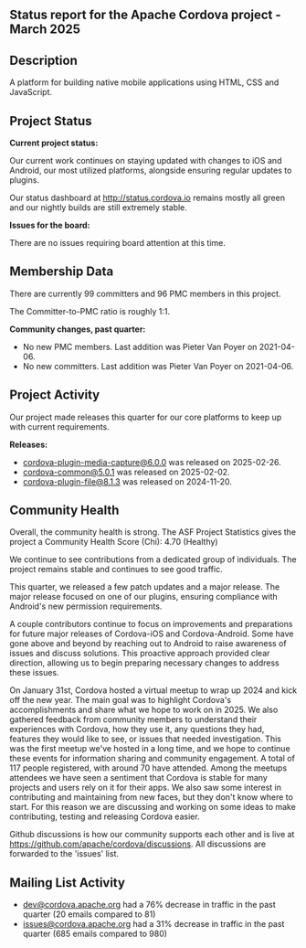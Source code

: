 ## Status report for the Apache Cordova project - March 2025

## Description

A platform for building native mobile applications using HTML, CSS and JavaScript.

## Project Status

**Current project status:**

Our current work continues on staying updated with changes to iOS and Android, our most utilized platforms, alongside ensuring regular updates to plugins.

Our status dashboard at http://status.cordova.io remains mostly all green and our nightly builds are still extremely stable.

**Issues for the board:**

There are no issues requiring board attention at this time.

## Membership Data

There are currently 99 committers and 96 PMC members in this project.

The Committer-to-PMC ratio is roughly 1:1.

**Community changes, past quarter:**

- No new PMC members. Last addition was Pieter Van Poyer on 2021-04-06.
- No new committers. Last addition was Pieter Van Poyer on 2021-04-06.

## Project Activity

Our project made releases this quarter for our core platforms to keep up with current requirements.

**Releases:**

- cordova-plugin-media-capture@6.0.0 was released on 2025-02-26.
- cordova-common@5.0.1 was released on 2025-02-02.
- cordova-plugin-file@8.1.3 was released on 2024-11-20.

## Community Health

Overall, the community health is strong. The ASF Project Statistics gives the project a Community Health Score (Chi): 4.70 (Healthy)

We continue to see contributions from a dedicated group of individuals. The project remains stable and continues to see good traffic.

This quarter, we released a few patch updates and a major release. The major release focused on one of our plugins, ensuring compliance with Android's new permission requirements.

A couple contributors continue to focus on improvements and preparations for future major releases of Cordova-iOS and Cordova-Android. Some have gone above and beyond by reaching out to Android to raise awareness of issues and discuss solutions. This proactive approach provided clear direction, allowing us to begin preparing necessary changes to address these issues.

On January 31st, Cordova hosted a virtual meetup to wrap up 2024 and kick off the new year. The main goal was to highlight Cordova's accomplishments and share what we hope to work on in 2025. We also gathered feedback from community members to understand their experiences with Cordova, how they use it, any questions they had, features they would like to see, or issues that needed investigation.
This was the first meetup we've hosted in a long time, and we hope to continue these events for information sharing and community engagement. A total of 117 people registered, with around 70 have attended. Among the meetups attendees we have seen a sentiment that Cordova is stable for many projects and users rely on it for their apps. We also saw some interest in contributing and maintaining from new faces, but they don't know where to start. For this reason we are discussing and working on some ideas to make contributing, testing and releasing Cordova easier.

Github discussions is how our community supports each other and is live at https://github.com/apache/cordova/discussions. All discussions are forwarded to the 'issues' list.

## Mailing List Activity

- dev@cordova.apache.org had a 76% decrease in traffic in the past quarter (20 emails compared to 81)
- issues@cordova.apache.org had a 31% decrease in traffic in the past quarter (685 emails compared to 980)
